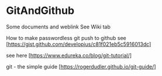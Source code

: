 # GitAndGithub
Some documents and weblink 
See Wiki tab


How to make passwordless git push to github see [https://gist.github.com/developius/c81f021eb5c5916013dc]

see here [https://www.edureka.co/blog/git-tutorial/]

git - the simple guide [https://rogerdudler.github.io/git-guide/]
